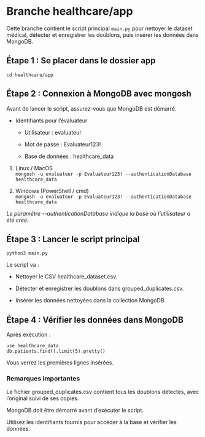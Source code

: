 # Branche healthcare/app 

Cette branche contient le script principal ```main.py``` pour nettoyer le dataset médical, détecter et enregistrer les doublons, puis insérer les données dans MongoDB.

## Étape 1 : Se placer dans le dossier app
```
cd healthcare/app
```
## Étape 2 : Connexion à MongoDB avec mongosh

Avant de lancer le script, assurez-vous que MongoDB est démarré.

- Identifiants pour l’évaluateur

    - Utilisateur : evaluateur

    - Mot de passe : Evaluateur123!

    - Base de données : healthcare_data

1. Linux / MacOS  
```mongosh -u evaluateur -p Evaluateur123! --authenticationDatabase healthcare_data```

2. Windows (PowerShell / cmd)    
```mongosh -u evaluateur -p Evaluateur123! --authenticationDatabase healthcare_data```


*Le paramètre --authenticationDatabase indique la base où l’utilisateur a été créé.*

## Étape 3 : Lancer le script principal
```
python3 main.py
```

Le script va :

- Nettoyer le CSV healthcare_dataset.csv.

- Détecter et enregistrer les doublons dans grouped_duplicates.csv.

- Insérer les données nettoyées dans la collection MongoDB.

## Étape 4 : Vérifier les données dans MongoDB

Après exécution :

```
use healthcare_data
db.patients.find().limit(5).pretty()
```

Vous verrez les premières lignes insérées.

### Remarques importantes

Le fichier grouped_duplicates.csv contient tous les doublons détectés, avec l’original suivi de ses copies.

MongoDB doit être démarré avant d’exécuter le script.

Utilisez les identifiants fournis pour accéder à la base et vérifier les données.
